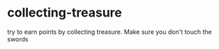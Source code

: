 # collecting-treasure
try to earn points  by collecting treasure. Make sure you don't touch the swords 
